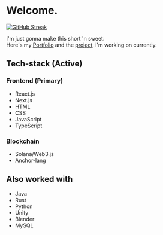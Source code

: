 # Welcome.

[![GitHub Streak](https://github-readme-streak-stats.herokuapp.com?user=them2dt&theme=tokyonight-duo)](https://git.io/streak-stats)

I'm just gonna make this short 'n sweet.
<br/>
Here's my [Portfolio](https://maruthan.com) and the [project](https://emptea.xyz), i'm working on currently.

## Tech-stack (Active)
### Frontend (Primary)
- React.js
- Next.js
- HTML
- CSS
- JavaScript
- TypeScript

### Blockchain
- Solana/Web3.js
- Anchor-lang

## Also worked with
- Java
- Rust
- Python
- Unity
- Blender
- MySQL
